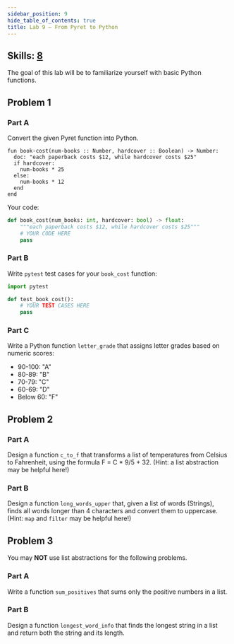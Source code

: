 ```yaml
---
sidebar_position: 9
hide_table_of_contents: true
title: Lab 9 — From Pyret to Python
---
```


## Skills: [8](</skills/#(8)>)

The goal of this lab will be to familiarize yourself with basic Python functions.

## Problem 1

### Part A

Convert the given Pyret function into Python.

```pyret
fun book-cost(num-books :: Number, hardcover :: Boolean) -> Number:
  doc: "each paperback costs $12, while hardcover costs $25"
  if hardcover:
    num-books * 25
  else:
    num-books * 12
  end
end
```

Your code:

```python
def book_cost(num_books: int, hardcover: bool) -> float:
    """each paperback costs $12, while hardcover costs $25"""
    # YOUR CODE HERE
    pass
```

### Part B

Write `pytest` test cases for your `book_cost` function:

```python
import pytest

def test_book_cost():
    # YOUR TEST CASES HERE
    pass
```

### Part C

Write a Python function `letter_grade` that assigns letter grades based on numeric scores:

- 90-100: "A"
- 80-89: "B"
- 70-79: "C"
- 60-69: "D"
- Below 60: "F"

## Problem 2

### Part A

Design a function `c_to_f` that transforms a list of temperatures from Celsius to Fahrenheit, using the formula F = C * 9/5 + 32. (Hint: a list abstraction may be helpful here!)

### Part B

Design a function `long_words_upper` that, given a list of words (Strings), finds all words longer than 4 characters and convert them to uppercase. (Hint: `map` and `filter` may be helpful here!)

## Problem 3

You may **NOT** use list abstractions for the following problems.

### Part A

Write a function `sum_positives` that sums only the positive numbers in a list.

### Part B

Design a function `longest_word_info` that finds the longest string in a list and return both the string and its length.
